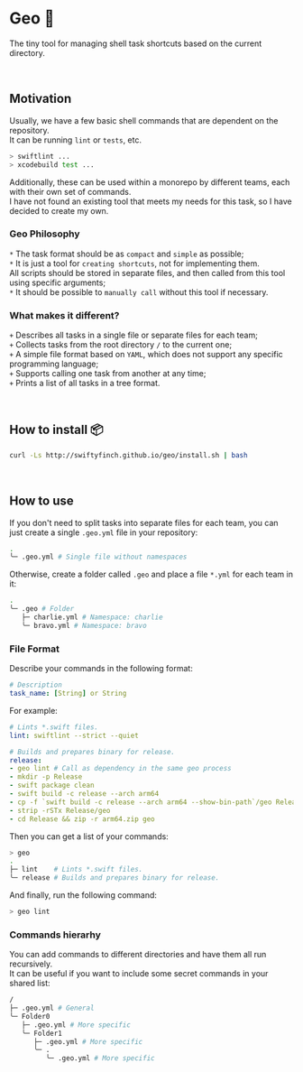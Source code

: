 # Geo 🐚

The tiny tool for managing shell task shortcuts based on the current directory.

<br>

## Motivation

Usually, we have a few basic shell commands that are dependent on the repository. \
It can be running `lint` or `tests`, etc.
```sh
> swiftlint ...
> xcodebuild test ...
```
Additionally, these can be used within a monorepo by different teams, each with their own set of commands. \
I have not found an existing tool that meets my needs for this task, so I have decided to create my own.

### Geo Philosophy

`*` The task format should be as `compact` and `simple` as possible; \
`*` It is just a tool for `creating shortcuts`, not for implementing them. \
    All scripts should be stored in separate files, and then called from this tool using specific arguments; \
`*` It should be possible to `manually call` without this tool if necessary.

### What makes it different?

`+` Describes all tasks in a single file or separate files for each team; \
`+` Collects tasks from the root directory `/` to the current one; \
`+` A simple file format based on `YAML`, which does not support any specific programming language; \
`+` Supports calling one task from another at any time; \
`+` Prints a list of all tasks in a tree format.

<br>

## How to install 📦

```sh
curl -Ls http://swiftyfinch.github.io/geo/install.sh | bash
```

<br>

## How to use

If you don't need to split tasks into separate files for each team, you can just create a single `.geo.yml` file in your repository:
```sh
.
╰─ .geo.yml # Single file without namespaces
```

Otherwise, create a folder called `.geo` and place a file `*.yml` for each team in it:
```sh
.
╰─ .geo # Folder
   ├─ charlie.yml # Namespace: charlie
   ╰─ bravo.yml # Namespace: bravo
```

### File Format

Describe your commands in the following format:
```yaml
# Description
task_name: [String] or String
```

For example:
```yml
# Lints *.swift files.
lint: swiftlint --strict --quiet

# Builds and prepares binary for release.
release:
- geo lint # Call as dependency in the same geo process
- mkdir -p Release
- swift package clean
- swift build -c release --arch arm64
- cp -f `swift build -c release --arch arm64 --show-bin-path`/geo Release/geo
- strip -rSTx Release/geo
- cd Release && zip -r arm64.zip geo
```

Then you can get a list of your commands:
```sh
> geo
.
├─ lint    # Lints *.swift files.
╰─ release # Builds and prepares binary for release.
```

And finally, run the following command:
```sh
> geo lint
```

### Commands hierarhy

You can add commands to different directories and have them all run recursively. \
It can be useful if you want to include some secret commands in your shared list:
```sh
/
├─ .geo.yml # General
╰─ Folder0
   ├─ .geo.yml # More specific
   ╰─ Folder1
      ├─ .geo.yml # More specific
      ╰─ .
         ╰─ .geo.yml # More specific
```
